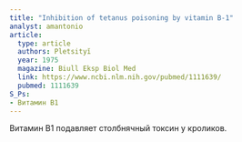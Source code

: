 ```yaml
---
title: "Inhibition of tetanus poisoning by vitamin B-1"
analyst: amantonio
article:
  type: article
  authors: Pletsityĭ
  year: 1975
  magazine: Biull Eksp Biol Med
  link: https://www.ncbi.nlm.nih.gov/pubmed/1111639/
  pubmed: 1111639
S_Ps:
- Витамин B1
---
```


Витамин В1 подавляет столбнячный токсин у кроликов.
